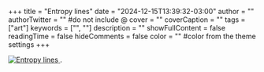 +++
title = "Entropy lines"
date = "2024-12-15T13:39:32-03:00"
author = ""
authorTwitter = "" #do not include @
cover = ""
coverCaption = ""
tags = ["art"]
keywords = ["", ""]
description = ""
showFullContent = false
readingTime = false
hideComments = false
color = "" #color from the theme settings
+++

[![Entropy lines](/img/art-entropy-lines.png)
](https://ariangilesgarcia.github.io/art/src/entropy-lines/).
